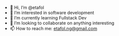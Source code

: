 - 👋 Hi, I’m @etafol
- 👀 I’m interested in software development
- 🌱 I’m currently learning Fullstack Dev
- 💞️ I’m looking to collaborate on anything interesting
- 📫 How to reach me: etafol.ng@gmail.com

<!---
etafol/etafol is a ✨ special ✨ repository because its `README.md` (this file) appears on your GitHub profile.
You can click the Preview link to take a look at your changes.
--->
